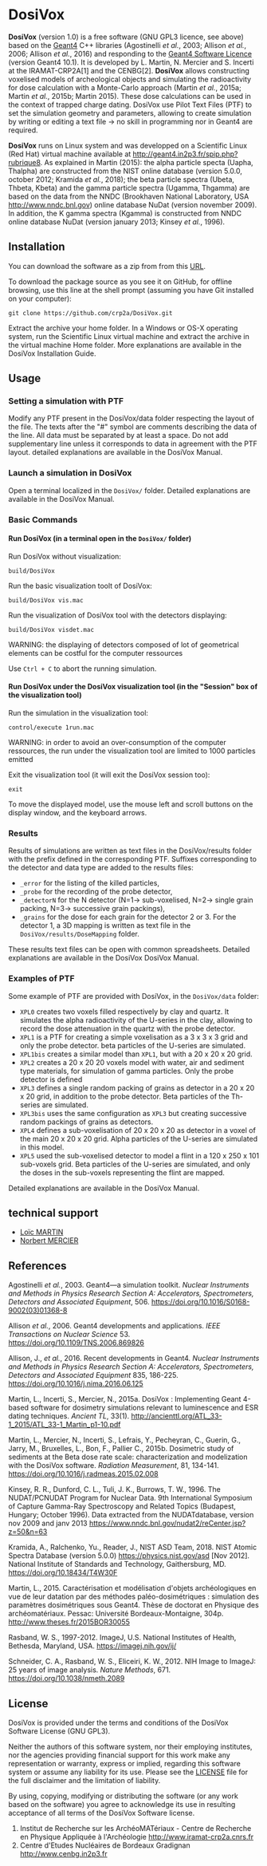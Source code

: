 # DosiVox

**DosiVox** (version 1.0) is a free software (GNU GPL3 licence, see above) based on the [Geant4](http://geant4.org) C++ libraries (Agostinelli *et al.*, 2003; Allison *et al.*, 2006; Allison *et al.*, 2016) and responding to the [Geant4 Software Licence](http://cern.ch/geant4/license) (version Geant4 10.1). It is developed by L. Martin, N. Mercier and S. Incerti at the IRAMAT-CRP2A\[1\] and the CENBG\[2\]. **DosiVox** allows constructing voxelised models of archeological objects and simulating the radioactivity for dose calculation with a Monte-Carlo approach (Martin *et al.*, 2015a; Martin *et al.*, 2015b; Martin 2015). These dose calculations can be used in the context of trapped charge dating. DosiVox use Pilot Text Files (PTF) to set the simulation geometry and parameters, allowing to create simulation by writing or editing a text file -> no skill in programming nor in Geant4 are required.

**DosiVox** runs on Linux system and was developped on a Scientific Linux (Red Hat) virtual machine available at <http://geant4.in2p3.fr/spip.php?rubrique8>. As explained in Martin (2015): the alpha particle specta (Uapha, Thalpha) are constructed from the NIST online database (version 5.0.0, october 2012; Kramida *et al.*, 2018); the beta particle spectra (Ubeta, Thbeta, Kbeta) and the gamma particle spectra (Ugamma, Thgamma) are based on the data from the NNDC (Brookhaven National Laboratory, USA <http://www.nndc.bnl.gov>) online database NuDat (version november 2009). In addition, the K gamma spectra (Kgamma) is constructed from NNDC online database NuDat (version january 2013; Kinsey *et al.*, 1996).

## Installation

You can download the software as a zip from from this [URL](http://github.com/crp2a/DosiVox/archive/master.zip).

To download the package source as you see it on GitHub, for offline browsing, use this line at the shell prompt (assuming you have Git installed on your computer):

``` shell
git clone https://github.com/crp2a/DosiVox.git
```

Extract the archive your home folder. In a Windows or OS-X operating system, run the Scientific Linux virtual machine and extract the archive in the virtual machine Home folder. More explanations are available in the DosiVox Installation Guide.

## Usage
### Setting a simulation with PTF

Modify any PTF present in the DosiVox/data folder respecting the layout of the file. The texts after the "#" symbol are comments describing the data of the line. All data must be separated by at least a space. Do not add supplementary line unless it corresponds to data in agreement with the PTF layout. detailed explanations are available in the DosiVox Manual.

### Launch a simulation in DosiVox

Open a terminal localized in the `DosiVox/` folder. Detailed explanations are available in the DosiVox Manual.

### Basic Commands

#### Run DosiVox (in a terminal open in the `DosiVox/` folder)

Run DosiVox without visualization:
``` shell
build/DosiVox
```

Run the basic visualization toolt of DosiVox:
``` shell
build/DosiVox vis.mac
```

Run the visualization of DosiVox tool with the detectors displaying:
``` shell
build/DosiVox visdet.mac
```

WARNING: the displaying of detectors composed of lot of geometrical elements can be costful for the computer ressources 

Use `Ctrl + C` to abort the running simulation.

#### Run DosiVox under the DosiVox visualization tool (in the "Session" box of the visualization tool)

Run the simulation in the visualization tool:
``` shell
control/execute 1run.mac
```

WARNING: in order to avoid an over-consumption of the computer ressources, the run under the visualization tool are limited to 1000 particles emitted

Exit the visualization tool (it will exit the DosiVox session too):
``` shell
exit
```

To move the displayed model, use the mouse left and scroll buttons on the display window, and the keyboard arrows.  

### Results

Results of simulations are written as text files in the DosiVox/results folder with the prefix defined in the corresponding PTF. Suffixes corresponding to the detector and data type are added to the results files:

* `_error` for the listing of the killed particles,
* `_probe` for the recording of the probe detector,
* `_detectorN` for the N detector (N=1-> sub-voxelised, N=2-> single grain packing, N=3-> successive grain packings),
* `_grains` for the dose for each grain for the detector 2 or 3. For the detector 1, a 3D mapping is written as text file in the `DosiVox/results/DoseMapping` folder. 

These results text files can be open with common spreadsheets. Detailed explanations are available in the DosiVox DosiVox Manual.

### Examples of PTF

Some example of PTF are provided with DosiVox, in the `DosiVox/data` folder:

* `XPL0` creates two voxels filled respectively by clay and quartz. It simulates the alpha radioactivity of the U-series in the clay, allowing to record the dose attenuation in the quartz with the probe detector.
* `XPL1` is a PTF for creating a simple voxelisation as a 3 x 3 x 3 grid and only the probe detector. beta particles of the U-series are simulated.
* `XPL1bis` creates a similar model than `XPL1`, but with a 20 x 20 x 20 grid.
* `XPL2` creates a 20 x 20  20 voxels model with water, air and sediment type materials, for simulation of gamma particles. Only the probe detector is defined
* `XPL3` defines a single random packing of grains as detector in a 20 x 20 x 20 grid, in addition to the probe detector. Beta particles of the Th-series are simulated.
* `XPL3bis` uses the same configuration as `XPL3` but creating successive random packings of grains as detectors.
* `XPL4` defines a sub-voxelisation of 20 x 20 x 20 as detector in a voxel of the main 20 x 20 x 20 grid. Alpha particles of the U-series are simulated in this model.
* `XPL5` used the sub-voxelised detector to model a flint in a 120 x 250 x 101 sub-voxels grid. Beta particles of the U-series are simulated, and only the doses in the sub-voxels representing the flint are mapped.

Detailed explanations are available in the DosiVox Manual.

## technical support

* [Loïc MARTIN](loic.martin@u-bordeaux-montaigne.fr)		
* [Norbert MERCIER](norbert.mercier@u-bordeaux-montaigne.fr)

## References

Agostinelli *et al.*, 2003. Geant4—a simulation toolkit. *Nuclear Instruments and Methods in Physics Research Section A: Accelerators, Spectrometers, Detectors and Associated Equipment*, 506. <https://doi.org/10.1016/S0168-9002(03)01368-8>

Allison *et al.*, 2006. Geant4 developments and applications. *IEEE Transactions on Nuclear Science* 53. <https://doi.org/10.1109/TNS.2006.869826>

Allison, J., *et al.*, 2016. Recent developments in Geant4. *Nuclear Instruments and Methods in Physics Research Section A: Accelerators, Spectrometers, Detectors and Associated Equipment* 835, 186-225. <https://doi.org/10.1016/j.nima.2016.06.125>

Martin, L., Incerti, S., Mercier, N., 2015a. DosiVox : Implementing Geant 4-based software for dosimetry simulations relevant to luminescence and ESR dating techniques. *Ancient TL*, 33(1). <http://ancienttl.org/ATL_33-1_2015/ATL_33-1_Martin_p1-10.pdf>

Martin, L., Mercier, N., Incerti, S., Lefrais, Y., Pecheyran, C., Guerin, G., Jarry, M., Bruxelles, L., Bon, F., Pallier C., 2015b. Dosimetric study of sediments at the Beta dose rate scale: characterization and modelization with the DosiVox software. *Radiation Measurement*, 81, 134-141. <https://doi.org/10.1016/j.radmeas.2015.02.008>

Kinsey, R. R., Dunford, C. L., Tuli, J. K., Burrows, T. W., 1996. The NUDAT/PCNUDAT Program for Nuclear Data. 9th International Symposium of Capture Gamma-Ray Spectroscopy and Related Topics (Budapest, Hungary; October 1996). Data extracted from the NUDATdatabase, version nov 2009 and janv 2013 <https://www.nndc.bnl.gov/nudat2/reCenter.jsp?z=50&n=63>

Kramida, A., Ralchenko, Yu., Reader, J., NIST ASD Team, 2018. NIST Atomic Spectra Database (version 5.0.0) <https://physics.nist.gov/asd> [Nov 2012]. National Institute of Standards and Technology, Gaithersburg, MD. <https://doi.org/10.18434/T4W30F>

Martin, L., 2015. Caractérisation et modélisation d'objets archéologiques en vue de leur datation par des méthodes paléo-dosimétriques : simulation des paramètres dosimétriques sous Geant4. Thèse de doctorat en Physique des archéomatériaux. Pessac: Université Bordeaux-Montaigne, 304p. <http://www.theses.fr/2015BOR30055>

Rasband, W. S., 1997-2012. ImageJ, U.S. National Institutes of Health, Bethesda, Maryland, USA. <https://imagej.nih.gov/ij/>

Schneider, C. A., Rasband, W. S., Eliceiri, K. W., 2012. NIH Image to ImageJ: 25 years of image analysis. *Nature Methods*, 671. <https://doi.org/10.1038/nmeth.2089>

## License

DosiVox is provided under the terms and conditions of the DosiVox Software License (GNU GPL3).

Neither the authors of this software system, nor their employing institutes, nor the agencies providing financial support for this work make any representation or warranty, express or implied, regarding this software system or assume any liability for its use. Please see the [LICENSE](LICENSE) file for the full disclaimer and the limitation of liability.

By using, copying, modifying or distributing the software (or any work based on the software) you agree to acknowledge its use in resulting acceptance of all terms of the DosiVox Software license.

1. Institut de Recherche sur les ArchéoMATériaux - Centre de Recherche en Physique Appliquée à l'Archéologie <http://www.iramat-crp2a.cnrs.fr>
2. Centre d'Etudes Nucléaires de Bordeaux Gradignan <http://www.cenbg.in2p3.fr>
